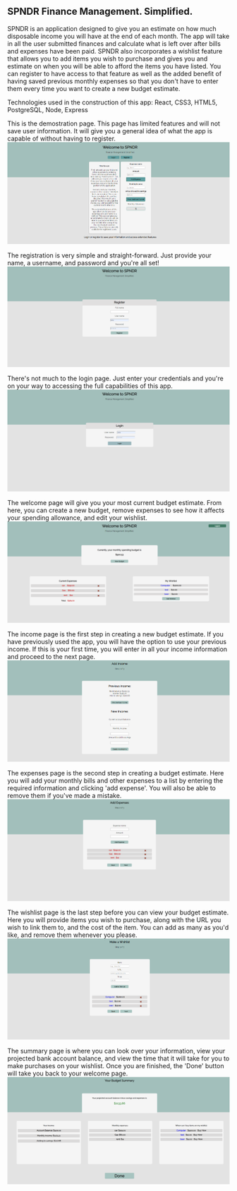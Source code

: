 
## SPNDR Finance Management. Simplified.

SPNDR is an application designed to give you an estimate on how much disposable income you will have at the end of each month.
The app will take in all the user submitted finances and calculate what is left over after bills and expenses have been paid.
SPNDR also incorporates a wishlist feature that allows you to add items you wish to purchase and gives you and estimate on when you 
will be able to afford the items you have listed. You can register to have access to that feature as well as the added benefit 
of having saved previous monthly expenses so that you don't have to enter them every time you want to create a new budget estimate.

Technologies used in the construction of this app: React, CSS3, HTML5, PostgreSQL, Node, Express


This is the demostration page. This page has limited features and will not save user information.
It will give you a general idea of what the app is capable of without having to register.
![Demonstration page](./src/resources/LandingPage.PNG?raw=true "Demonstration page")

The registration is very simple and straight-forward. Just provide your name, a username,
and password and you're all set!
![Registration page](./src/resources/RegistrationPage.PNG?raw=true "Registration page")

There's not much to the login page. Just enter your credentials and you're on your way
to accessing the full capabilities of this app.
![Login page](./src/resources/LoginPage.PNG?raw=true "Login page")

The welcome page will give you your most current budget estimate. From here, you can create a new
budget, remove expenses to see how it affects your spending allowance, and edit your wishlist.
![Welcome page](./src/resources/WelcomePage.PNG?raw=true "[Welcome page")

The income page is the first step in creating a new budget estimate. If you have previously used
the app, you will have the option to use your previous income. If this is your first time, you will
enter in all your income information and proceed to the next page.
![Income page](./src/resources/IncomePage.PNG?raw=true "Income page")

The expenses page is the second step in creating a budget estimate. Here you will add your monthly bills
and other expenses to a list by entering the required information and clicking 'add expense'. 
You will also be able to remove them if you've made a mistake. 
![Expenses page](./src/resources/ExpensesPage.PNG?raw=true "Expenses page")

The wishlist page is the last step before you can view your budget estimate. Here you will provide items you wish to 
purchase, along with the URL you wish to link them to, and the cost of the item. You can add as many as you'd like, and remove them
whenever you please.
![Wishlist page](./src/resources/WishlistPage.PNG?raw=true "Wishlist page")

The summary page is where you can look over your information, view your projected bank account balance, and view the time that it 
will take for you to make purchases on your wishlist. Once you are finished, the 'Done' button will take you back to your welcome page.
![Summary page](./src/resources/SummaryPage.PNG?raw=true "Summary page")